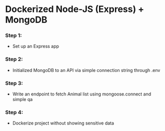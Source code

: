 # Dockerized Node-JS (Express) + MongoDB

### Step 1:
- Set up an Express app

### Step 2:
- Initialized MongoDB to an API via simple connection string through .env

### Step 3:
- Write an endpoint to fetch Animal list using mongoose.connect and simple qa

### Step 4:
- Dockerize project without showing sensitive data